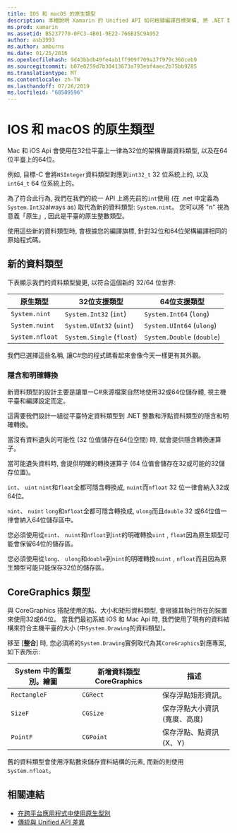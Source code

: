 ```yaml
---
title: IOS 和 macOS 的原生類型
description: 本檔說明 Xamarin 的 Unified API 如何根據編譯目標架構, 將 .NET 類型對應到32位和64位原生類型。
ms.prod: xamarin
ms.assetid: B5237770-0FC3-4B01-9E22-766B35C9A952
author: asb3993
ms.author: amburns
ms.date: 01/25/2016
ms.openlocfilehash: 9d43bbdb49fe4ab1ff909f709a37f979c360ceb9
ms.sourcegitcommit: b07e0259d7b30413673a793ebf4aec2b75bb9285
ms.translationtype: MT
ms.contentlocale: zh-TW
ms.lasthandoff: 07/26/2019
ms.locfileid: "68509596"
---
```

# <a name="native-types-for-ios-and-macos"></a>IOS 和 macOS 的原生類型

Mac 和 iOS Api 會使用在32位平臺上一律為32位的架構專屬資料類型, 以及在64位平臺上的64位。

例如, 目標-C 會將`NSInteger`資料類型對應到`int32_t` 32 位系統上的, 以及`int64_t` 64 位系統上的。

為了符合此行為, 我們在我們的統一 API 上將先前的`int`使用 (在 .net 中定義為`System.Int32`always as) 取代為新的資料類型: `System.nint`。 您可以將 "n" 視為意義「原生」, 因此是平臺的原生整數類型。

使用這些新的資料類型時, 會根據您的編譯旗標, 針對32位和64位架構編譯相同的原始程式碼。

## <a name="new-data-types"></a>新的資料類型

下表顯示我們的資料類型變更, 以符合這個新的 32/64 位世界:

|原生類型|32位支援類型|64位支援類型|
|--- |--- |--- |
|`System.nint`|`System.Int32` (`int`)|`System.Int64` (`long`)|
|`System.nuint`|`System.UInt32` (`uint`)|`System.UInt64` (`ulong`)|
|`System.nfloat`|`System.Single` (`float`)|`System.Double` (`double`)|

我們已選擇這些名稱, 讓C#您的程式碼看起來會像今天一樣更有其外觀。

### <a name="implicit-and-explicit-conversions"></a>隱含和明確轉換

新資料類型的設計主要是讓單一C#來源檔案自然地使用32或64位儲存體, 視主機平臺和編譯設定而定。

這需要我們設計一組從平臺特定資料類型到 .NET 整數和浮點資料類型的隱含和明確轉換。

當沒有資料遺失的可能性 (32 位值儲存在64位空間) 時, 就會提供隱含轉換運算子。

當可能遺失資料時, 會提供明確的轉換運算子 (64 位值會儲存在32或可能的32儲存位置)。

 `int`、 `uint` `nint`和`float`全都可隱含轉換成, `nuint`而`nfloat` 32 位一律會納入32或64位。

 `nint`、 `nuint` `long`和`nfloat`全都可隱含轉換成, `ulong`而且`double` 32 或64位值一律會納入64位儲存區中。

您必須使用從`nint`、 `nuint`和`nfloat`到`int`的明確轉換`uint` , `float`因為原生類型可能會保留64位的儲存區。

您必須使用從`long`、 `ulong`和`double`到`nint`的明確轉換`nuint` , `nfloat`而且因為原生類型可能只能保存32位的儲存區。

## <a name="coregraphics-types"></a>CoreGraphics 類型

與 CoreGraphics 搭配使用的點、大小和矩形資料類型, 會根據其執行所在的裝置來使用32或64位。  當我們最初系結 iOS 和 Mac Api 時, 我們使用了現有的資料結構來符合主機平臺的大小 (中`System.Drawing`的資料類型)。

移至 [**整合**] 時, 您必須將的`System.Drawing`實例取代為其`CoreGraphics`對應專案, 如下表所示:

|System 中的舊型別。繪圖|新增資料類型 CoreGraphics|描述|
|--- |--- |--- |
|`RectangleF`|`CGRect`|保存浮點矩形資訊。|
|`SizeF`|`CGSize`|保存浮點大小資訊 (寬度、高度)|
|`PointF`|`CGPoint`|保存浮點、點資訊 (X、Y)|

舊的資料類型會使用浮點數來儲存資料結構的元素, 而新的則使用`System.nfloat`。

## <a name="related-links"></a>相關連結

- [在跨平台應用程式中使用原生型別](~/cross-platform/macios/native-types-cross-platform.md)
- [傳統與 Unified API 差異](https://github.com/xamarin/release-notes-archive/blob/master/release-notes/ios/api_changes/classic-vs-unified-8.6.0/index.md)
